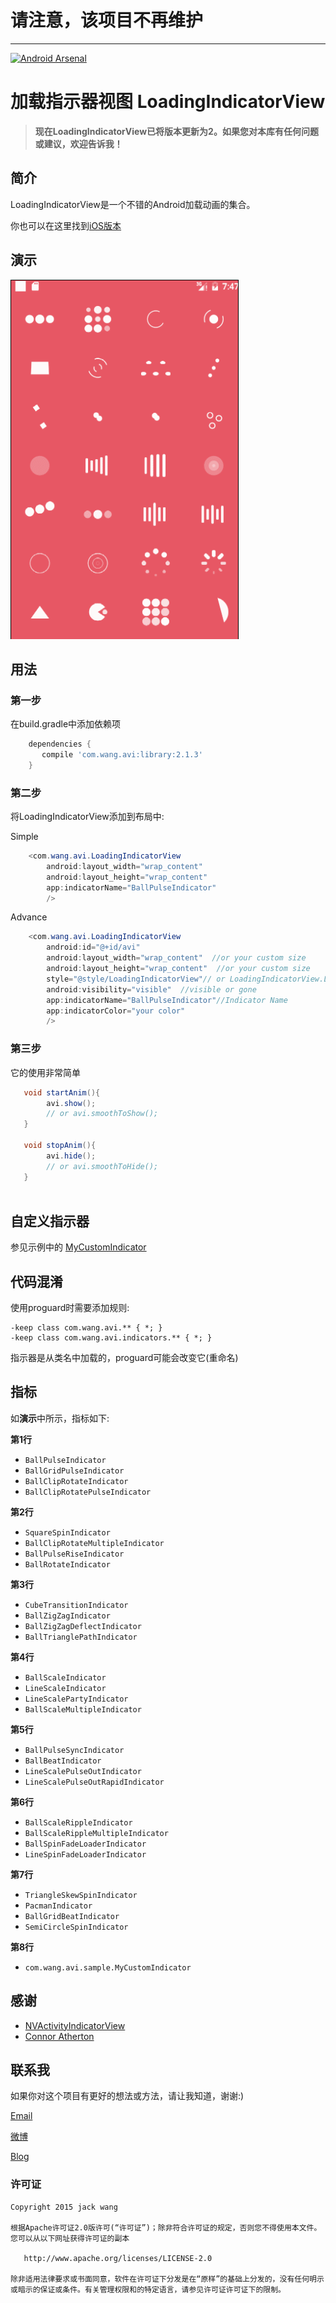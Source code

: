 # 请注意，该项目不再维护

* * *

[![Android Arsenal](https://img.shields.io/badge/Android%20Arsenal-LoadingIndicatorView-green.svg?style=flat)](https://android-arsenal.com/details/1/2686)

加载指示器视图 LoadingIndicatorView
===================

> **现在LoadingIndicatorView已将版本更新为2。如果您对本库有任何问题或建议，欢迎告诉我！**

## 简介
LoadingIndicatorView是一个不错的Android加载动画的集合。

你也可以在这里找到[iOS版本](https://github.com/ninjaprox/NVActivityIndicatorView) 

## 演示
![avi](screenshots/avi.gif)

## 用法

### 第一步

在build.gradle中添加依赖项
```groovy
    dependencies {
       compile 'com.wang.avi:library:2.1.3'
    }
```

### 第二步

将LoadingIndicatorView添加到布局中:

Simple

```java
    <com.wang.avi.LoadingIndicatorView
        android:layout_width="wrap_content"  
        android:layout_height="wrap_content"
        app:indicatorName="BallPulseIndicator"
        />
```

Advance

```java
    <com.wang.avi.LoadingIndicatorView
        android:id="@+id/avi"
        android:layout_width="wrap_content"  //or your custom size
        android:layout_height="wrap_content"  //or your custom size
        style="@style/LoadingIndicatorView"// or LoadingIndicatorView.Large or LoadingIndicatorView.Small
        android:visibility="visible"  //visible or gone
        app:indicatorName="BallPulseIndicator"//Indicator Name
        app:indicatorColor="your color"
        />
```

### 第三步

它的使用非常简单

```java
   void startAnim(){
        avi.show();
        // or avi.smoothToShow();
   }
   
   void stopAnim(){
        avi.hide();
        // or avi.smoothToHide();
   }
   
```

## 自定义指示器
参见示例中的 [MyCustomIndicator](https://gitee.com/tcxx726/LoadingIndicatorView/blod/master/app/src/main/java/com/example/LoadingIndicatorView/MyCustomIndicator.java) 

## 代码混淆

使用proguard时需要添加规则:

```
-keep class com.wang.avi.** { *; }
-keep class com.wang.avi.indicators.** { *; }
```

指示器是从类名中加载的，proguard可能会改变它(重命名)

## 指标

如**演示**中所示，指标如下:

**第1行**
 * `BallPulseIndicator`
 * `BallGridPulseIndicator`
 * `BallClipRotateIndicator`
 * `BallClipRotatePulseIndicator`

**第2行**
 * `SquareSpinIndicator`
 * `BallClipRotateMultipleIndicator`
 * `BallPulseRiseIndicator`
 * `BallRotateIndicator`

**第3行**
 * `CubeTransitionIndicator`
 * `BallZigZagIndicator`
 * `BallZigZagDeflectIndicator`
 * `BallTrianglePathIndicator`

**第4行**
 * `BallScaleIndicator`
 * `LineScaleIndicator`
 * `LineScalePartyIndicator`
 * `BallScaleMultipleIndicator`

**第5行**
 * `BallPulseSyncIndicator`
 * `BallBeatIndicator`
 * `LineScalePulseOutIndicator`
 * `LineScalePulseOutRapidIndicator`

**第6行**
 * `BallScaleRippleIndicator`
 * `BallScaleRippleMultipleIndicator`
 * `BallSpinFadeLoaderIndicator`
 * `LineSpinFadeLoaderIndicator`

**第7行**
 * `TriangleSkewSpinIndicator`
 * `PacmanIndicator`
 * `BallGridBeatIndicator`
 * `SemiCircleSpinIndicator`
 
**第8行**
 * `com.wang.avi.sample.MyCustomIndicator`

## 感谢
- [NVActivityIndicatorView](https://github.com/ninjaprox/NVActivityIndicatorView)
- [Connor Atherton](https://github.com/ConnorAtherton)

## 联系我

如果你对这个项目有更好的想法或方法，请让我知道，谢谢:)

[Email](mailto:1094877764@qq.com)

[微博](http://weibo.com)

[Blog](http://weibo.com)

### 许可证
```
Copyright 2015 jack wang

根据Apache许可证2.0版许可(“许可证”)；除非符合许可证的规定，否则您不得使用本文件。您可以从以下网址获得许可证的副本

   http://www.apache.org/licenses/LICENSE-2.0

除非适用法律要求或书面同意，软件在许可证下分发是在“原样”的基础上分发的，没有任何明示或暗示的保证或条件。有关管理权限和的特定语言，请参见许可证许可证下的限制。
```

